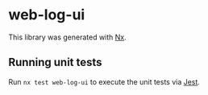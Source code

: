 # web-log-ui

This library was generated with [Nx](https://nx.dev).

## Running unit tests

Run `nx test web-log-ui` to execute the unit tests via [Jest](https://jestjs.io).
